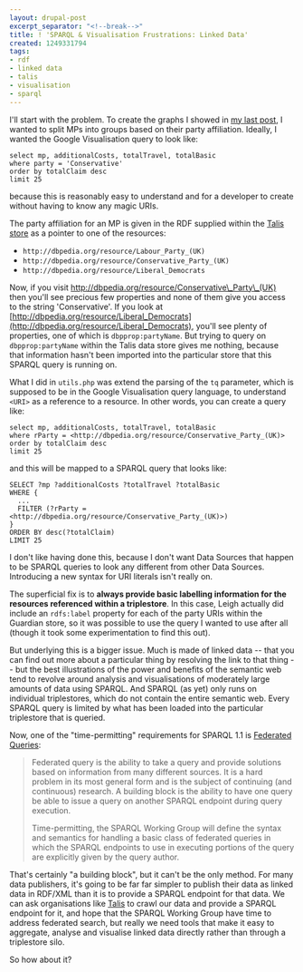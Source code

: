 ```yaml
---
layout: drupal-post
excerpt_separator: "<!--break-->"
title: ! 'SPARQL & Visualisation Frustrations: Linked Data'
created: 1249331794
tags:
- rdf
- linked data
- talis
- visualisation
- sparql
---
```

I'll start with the problem. To create the graphs I showed in [my last post](http://www.jenitennison.com/blog/node/120), I wanted to split MPs into groups based on their party affiliation. Ideally, I wanted the Google Visualisation query to look like:

    select mp, additionalCosts, totalTravel, totalBasic 
    where party = 'Conservative' 
    order by totalClaim desc 
    limit 25

because this is reasonably easy to understand and for a developer to create without having to know any magic URIs.

The party affiliation for an MP is given in the RDF supplied within the [Talis store](http://guardian.dataincubator.org/) as a pointer to one of the resources:

  * `http://dbpedia.org/resource/Labour_Party_(UK)`
  * `http://dbpedia.org/resource/Conservative_Party_(UK)`
  * `http://dbpedia.org/resource/Liberal_Democrats`

Now, if you visit <a href="http://dbpedia.org/resource/Conservative_Party_(UK)">http://dbpedia.org/resource/Conservative\_Party\_(UK)</a> then you'll see precious few properties and none of them give you access to the string 'Conservative'. If you look at [http://dbpedia.org/resource/Liberal_Democrats](http://dbpedia.org/resource/Liberal_Democrats), you'll see plenty of properties, one of which is `dbpprop:partyName`. But trying to query on `dbpprop:partyName` within the Talis data store gives me nothing, because that information hasn't been imported into the particular store that this SPARQL query is running on.

<!--break-->

What I did in `utils.php` was extend the parsing of the `tq` parameter, which is supposed to be in the Google Visualisation query language, to understand `<URI>` as a reference to a resource. In other words, you can create a query like:
  
    select mp, additionalCosts, totalTravel, totalBasic 
    where rParty = <http://dbpedia.org/resource/Conservative_Party_(UK)> 
    order by totalClaim desc 
    limit 25

and this will be mapped to a SPARQL query that looks like:

    SELECT ?mp ?additionalCosts ?totalTravel ?totalBasic 
    WHERE {
      ...
      FILTER (?rParty = <http://dbpedia.org/resource/Conservative_Party_(UK)>)
    }
    ORDER BY desc(?totalClaim)
    LIMIT 25

I don't like having done this, because I don't want Data Sources that happen to be SPARQL queries to look any different from other Data Sources. Introducing a new syntax for URI literals isn't really on.

The superficial fix is to **always provide basic labelling information for the resources referenced within a triplestore**. In this case, Leigh actually did include an `rdfs:label` property for each of the party URIs within the Guardian store, so it was possible to use the query I wanted to use after all (though it took some experimentation to find this out).

But underlying this is a bigger issue. Much is made of linked data -- that you can find out more about a particular thing by resolving the link to that thing -- but the best illustrations of the power and benefits of the semantic web tend to revolve around analysis and visualisations of moderately large amounts of data using SPARQL. And SPARQL (as yet) only runs on individual triplestores, which do not contain the entire semantic web. Every SPARQL query is limited by what has been loaded into the particular triplestore that is queried.

Now, one of the "time-permitting" requirements for SPARQL 1.1 is [Federated Queries](http://www.w3.org/TR/sparql-features/#Basic_federated_query):

> Federated query is the ability to take a query and provide solutions based on information from many different sources. It is a hard problem in its most general form and is the subject of continuing (and continuous) research. A building block is the ability to have one query be able to issue a query on another SPARQL endpoint during query execution.
>
> Time-permitting, the SPARQL Working Group will define the syntax and semantics for handling a basic class of federated queries in which the SPARQL endpoints to use in executing portions of the query are explicitly given by the query author.

That's certainly "a building block", but it can't be the only method. For many data publishers, it's going to be far far simpler to publish their data as linked data in RDF/XML than it is to provide a SPARQL endpoint for that data. We can ask organisations like [Talis](http://www.talis.com/platform) to crawl our data and provide a SPARQL endpoint for it, and hope that the SPARQL Working Group have time to address federated search, but really we need tools that make it easy to aggregate, analyse and visualise linked data directly rather than through a triplestore silo.

So how about it?
